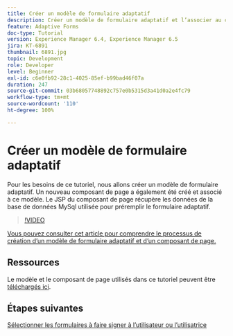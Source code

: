 ```yaml
---
title: Créer un modèle de formulaire adaptatif
description: Créer un modèle de formulaire adaptatif et l’associer au composant de rendu de page
feature: Adaptive Forms
doc-type: Tutorial
version: Experience Manager 6.4, Experience Manager 6.5
jira: KT-6891
thumbnail: 6891.jpg
topic: Development
role: Developer
level: Beginner
exl-id: c6e0fb92-28c1-4025-85ef-b99bad46f07a
duration: 247
source-git-commit: 03b68057748892c757e0b5315d3a41d0a2e4fc79
workflow-type: tm+mt
source-wordcount: '110'
ht-degree: 100%

---
```


# Créer un modèle de formulaire adaptatif

Pour les besoins de ce tutoriel, nous allons créer un modèle de formulaire adaptatif. Un nouveau composant de page a également été créé et associé à ce modèle. Le JSP du composant de page récupère les données de la base de données MySql utilisée pour préremplir le formulaire adaptatif.


>[!VIDEO](https://video.tv.adobe.com/v/27828?quality=12&learn=on)

[Vous pouvez consulter cet article pour comprendre le processus de création d’un modèle de formulaire adaptatif et d’un composant de page.](https://experienceleague.adobe.com/docs/experience-manager-learn/forms/storing-and-retrieving-form-data/part5.html?lang=fr#storing-and-retrieving-form-data)


## Ressources

Le modèle et le composant de page utilisés dans ce tutoriel peuvent être [téléchargés ici](assets/sign-multiple-forms-template.zip).

## Étapes suivantes

[Sélectionner les formulaires à faire signer à l’utilisateur ou l’utilisatrice](./create-initial-form.md)
